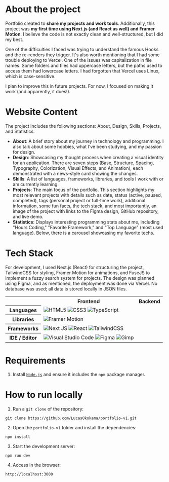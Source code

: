 # About the project
Portfolio created to **share my projects and work tools**. Additionally, this project was **my first time using Next.js (and React as well) and Framer Motion**. I believe the code is not exactly clean and well-structured, but I did my best.

One of the difficulties I faced was trying to understand the famous Hooks and the re-renders they trigger. It's also worth mentioning that I had some trouble deploying to Vercel. One of the issues was capitalization in file names. Some folders and files had uppercase letters, but the paths used to access them had lowercase letters. I had forgotten that Vercel uses Linux, which is case-sensitive.

I plan to improve this in future projects. For now, I focused on making it work (and apparently, it does!).



# Website Content
The project includes the following sections: About, Design, Skills, Projects, and Statistics.

- **About**: A brief story about my journey in technology and programming. I also talk about some hobbies, what I’ve been studying, and my passion for design.
- **Design**: Showcasing my thought process when creating a visual identity for an application. There are seven steps (Base, Structure, Spacing, Typography, Colorization, Visual Effects, and Animation), each demonstrated with a news-style card showing the changes.
- **Skills**: A list of languages, frameworks, libraries, and tools I work with or am currently learning.
- **Projects**: The main focus of the portfolio. This section highlights my most relevant projects with details such as date, status (active, paused, completed), tags (personal project or full-time work), additional information, some fun facts, the tech stack, and most importantly, an image of the project with links to the Figma design, GitHub repository, and live demo.
- **Statistics**: Displays interesting programming stats about me, including "Hours Coding," "Favorite Framework," and "Top Language" (most used language). Below, there is a carousel showcasing my favorite techs.



# Tech Stack
For development, I used Next.js (React) for structuring the project, TailwindCSS for styling, Framer Motion for animations, and FuseJS to implement a fuzzy search system for projects. The design was planned using Figma, and as mentioned, the deployment was done via Vercel. No database was used; all data is stored locally in JSON files.

<table align="center">
    <tr>
        <th></th>
        <th>
            Frontend
        </th>
        <th>
            Backend
        </th>
    </tr>
    <tr>
        <th>
            Languages
        </th>
        <td>
            <img alt="HTML5" src="https://img.shields.io/badge/html5-%23E34F26.svg?style=for-the-badge&logo=html5&logoColor=white"/>
            <img alt="CSS3" src="https://img.shields.io/badge/css3-%231572B6.svg?style=for-the-badge&logo=css3&logoColor=white"/>
            <img alt="TypeScript" src="https://img.shields.io/badge/typescript-%23007ACC.svg?style=for-the-badge&logo=typescript&logoColor=white"/>
        </td>
        <td></td>
    </tr>
     <tr>
        <th>
            Libraries
        </th>
        <td>
          <img alt="Framer Motion" src="https://img.shields.io/badge/Framer-black?style=for-the-badge&logo=framer&logoColor=blue">
        </td>
        <td></td>
    </tr>
    <tr>
        <th>
            Frameworks
        </th>
        <td>
            <img alt="Next JS" src="https://img.shields.io/badge/Next-black?style=for-the-badge&logo=next.js&logoColor=white">
            <img alt="React" src="https://img.shields.io/badge/react-%2320232a.svg?style=for-the-badge&logo=react&logoColor=%2361DAFB">
            <img alt="TailwindCSS" src="https://img.shields.io/badge/tailwindcss-%2338B2AC.svg?style=for-the-badge&logo=tailwind-css&logoColor=white"/>
        </td>
        <td></td>
    </tr>
    <tr>
        <th>
            IDE / Editor
        </th>
        <td>
            <img alt="Visual Studio Code" src="https://img.shields.io/badge/Visual%20Studio%20Code-0078d7.svg?style=for-the-badge&logo=visual-studio-code&logoColor=white"/>
            <img alt="Figma" src="https://img.shields.io/badge/figma-%23F24E1E.svg?style=for-the-badge&logo=figma&logoColor=white">
            <img alt="Gimp" src="https://img.shields.io/badge/Gimp-657D8B?style=for-the-badge&logo=gimp&logoColor=FFFFFF">
        </td>
        <td></td>
    </tr>
</table>



# Requirements
1. Install [`Node.js`](https://nodejs.org/en) and ensure it includes the `npm` package manager.



# How to run locally
1. Run a `git clone` of the repository:
```
git clone https://github.com/LucasOkokama/portfolio-v1.git
```
2. Open the `portfolio-v1` folder and install the dependencies:
```
npm install
```
3. Start the development server:
```
npm run dev
```
4. Access in the browser:
```
http://localhost:3000
```














